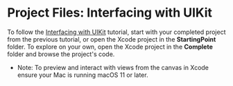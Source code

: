 # Project Files: Interfacing with UIKit

To follow the [Interfacing with UIKit](https://developer.apple.com/tutorials/swiftui/interfacing-with-uikit) tutorial, start with your completed project from the previous tutorial, or open the Xcode project in the **StartingPoint** folder. To explore on your own, open the Xcode project in the **Complete** folder and browse the project's code.

- Note: To preview and interact with views from the canvas in Xcode ensure your Mac is running macOS 11 or later.
